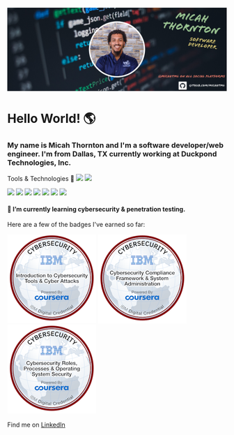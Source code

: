![alt text](https://github.com/micahtml/micahtml/blob/main/assets/50D85717-1261-42C8-A282-CBA895DD1F07.png)

<h1>Hello World! 	&#127758</h1>
<h3>My name is Micah Thornton and I'm a software developer/web engineer. I'm from Dallas, TX currently working at Duckpond Technologies, Inc.</h3>

Tools & Technologies &#128295;
![](https://img.shields.io/badge/OS-Linux-informational?style=flat&logo=Linux&logoColor=white&color=red)
![](https://img.shields.io/badge/OS-Windows-informational?style=flat&logo=Windows&logoColor=white&color=red)

![](https://img.shields.io/badge/Code-HTML-informational?style=flat&logo=HTML5&logoColor=white&color=2bbc8a)
![](https://img.shields.io/badge/Code-CSS-informational?style=flat&logo=CSS3&logoColor=white&color=2bbc8a)
![](https://img.shields.io/badge/Code-JavaScript-informational?style=flat&logo=JavaScript&logoColor=white&color=2bbc8a)
![](https://img.shields.io/badge/Code-PHP-informational?style=flat&logo=PHP&logoColor=white&color=2bbc8a)
![](https://img.shields.io/badge/Code-Python-informational?style=flat&logo=Python&logoColor=white&color=2bbc8a)
![](https://img.shields.io/badge/Code-Django-informational?style=flat&logo=Django&logoColor=white&color=2bbc8a)
![](https://img.shields.io/badge/Code-MySQL-informational?style=flat&logo=MySQL&logoColor=white&color=2bbc8a)


<h4>🌱 I’m currently learning cybersecurity & penetration testing.</h4>

<p>Here are a few of the badges I've earned so far:</p>

![](https://github.com/micahtml/micahtml/blob/5c996d4b5ebd76b7a9e2b79289b683fe13bb377e/assets/introduction-to-cybersecurity-tools-cyber-attacks.png)
![](https://github.com/micahtml/micahtml/blob/5c996d4b5ebd76b7a9e2b79289b683fe13bb377e/assets/cybersecurity-compliance-framework-system-administration.png)
![](https://github.com/micahtml/micahtml/blob/5c996d4b5ebd76b7a9e2b79289b683fe13bb377e/assets/cybersecurity-roles-processes-operating-system-security.png)

Find me on [LinkedIn](https://www.linkedin.com/in/micah-thornton-791a54226?lipi=urn%3Ali%3Apage%3Ad_flagship3_profile_view_base_contact_details%3BNBqnyarCSh2ahMBH7yIsZQ%3D%3D)
<!--
**micahtml/micahtml** is a ✨ _special_ ✨ repository because its `README.md` (this file) appears on your GitHub profile.

Here are some ideas to get you started:

- 🔭 I’m currently working on ...
- 🌱 I’m currently learning ...
- 👯 I’m looking to collaborate on ...
- 🤔 I’m looking for help with ...
- 💬 Ask me about ...
- 📫 How to reach me: ...
- 😄 Pronouns: ...
- ⚡ Fun fact: ...
-->
